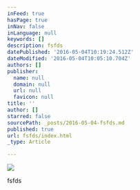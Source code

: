 ```yaml
---
inFeed: true
hasPage: true
inNav: false
inLanguage: null
keywords: []
description: fsfds
datePublished: '2016-05-04T10:19:24.512Z'
dateModified: '2016-05-04T10:05:10.704Z'
authors: []
publisher:
  name: null
  domain: null
  url: null
  favicon: null
title: ''
author: []
starred: false
sourcePath: _posts/2016-05-04-fsfds.md
published: true
url: fsfds/index.html
_type: Article

---
```

![](https://the-grid-user-content.s3-us-west-2.amazonaws.com/4965e57b-751c-423f-8886-5550c6140a7c.jpg)

fsfds